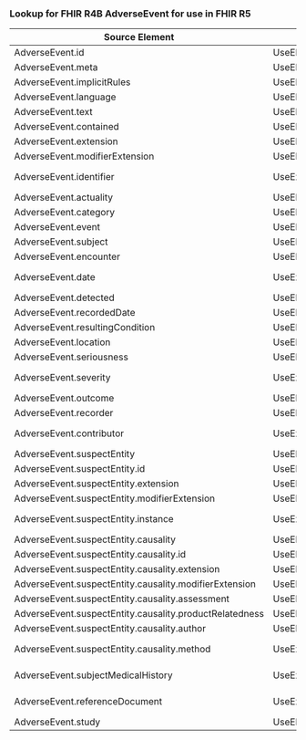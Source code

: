 ### Lookup for FHIR R4B AdverseEvent for use in FHIR R5

| Source Element | Usage | Target |
| -------------- | ----- | ------ |
| AdverseEvent.id | UseElementSameName | AdverseEvent.id |
| AdverseEvent.meta | UseElementSameName | AdverseEvent.meta |
| AdverseEvent.implicitRules | UseElementSameName | AdverseEvent.implicitRules |
| AdverseEvent.language | UseElementSameName | AdverseEvent.language |
| AdverseEvent.text | UseElementSameName | AdverseEvent.text |
| AdverseEvent.contained | UseElementSameName | AdverseEvent.contained |
| AdverseEvent.extension | UseElementSameName | AdverseEvent.extension |
| AdverseEvent.modifierExtension | UseElementSameName | AdverseEvent.modifierExtension |
| AdverseEvent.identifier | UseExtension | http://hl7.org/fhir/4.3/StructureDefinition/extension-AdverseEvent.identifier |
| AdverseEvent.actuality | UseElementSameName | AdverseEvent.actuality |
| AdverseEvent.category | UseElementSameName | AdverseEvent.category |
| AdverseEvent.event | UseElementRenamed | AdverseEvent.code |
| AdverseEvent.subject | UseElementSameName | AdverseEvent.subject |
| AdverseEvent.encounter | UseElementSameName | AdverseEvent.encounter |
| AdverseEvent.date | UseExtension | http://hl7.org/fhir/4.3/StructureDefinition/extension-AdverseEvent.date |
| AdverseEvent.detected | UseElementSameName | AdverseEvent.detected |
| AdverseEvent.recordedDate | UseElementSameName | AdverseEvent.recordedDate |
| AdverseEvent.resultingCondition | UseElementRenamed | AdverseEvent.resultingEffect |
| AdverseEvent.location | UseElementSameName | AdverseEvent.location |
| AdverseEvent.seriousness | UseElementSameName | AdverseEvent.seriousness |
| AdverseEvent.severity | UseExtension | http://hl7.org/fhir/4.3/StructureDefinition/extension-AdverseEvent.severity |
| AdverseEvent.outcome | UseElementSameName | AdverseEvent.outcome |
| AdverseEvent.recorder | UseElementSameName | AdverseEvent.recorder |
| AdverseEvent.contributor | UseExtension | http://hl7.org/fhir/4.3/StructureDefinition/extension-AdverseEvent.contributor |
| AdverseEvent.suspectEntity | UseElementSameName | AdverseEvent.suspectEntity |
| AdverseEvent.suspectEntity.id | UseElementSameName | AdverseEvent.suspectEntity.id |
| AdverseEvent.suspectEntity.extension | UseElementSameName | AdverseEvent.suspectEntity.extension |
| AdverseEvent.suspectEntity.modifierExtension | UseElementSameName | AdverseEvent.suspectEntity.modifierExtension |
| AdverseEvent.suspectEntity.instance | UseExtension | http://hl7.org/fhir/4.3/StructureDefinition/extension-AdverseEvent.suspectEntity.instance |
| AdverseEvent.suspectEntity.causality | UseElementSameName | AdverseEvent.suspectEntity.causality |
| AdverseEvent.suspectEntity.causality.id | UseElementSameName | AdverseEvent.suspectEntity.causality.id |
| AdverseEvent.suspectEntity.causality.extension | UseElementSameName | AdverseEvent.suspectEntity.causality.extension |
| AdverseEvent.suspectEntity.causality.modifierExtension | UseElementSameName | AdverseEvent.suspectEntity.causality.modifierExtension |
| AdverseEvent.suspectEntity.causality.assessment | UseElementRenamed | AdverseEvent.suspectEntity.causality.assessmentMethod |
| AdverseEvent.suspectEntity.causality.productRelatedness | UseElementRenamed | AdverseEvent.suspectEntity.causality.entityRelatedness |
| AdverseEvent.suspectEntity.causality.author | UseElementSameName | AdverseEvent.suspectEntity.causality.author |
| AdverseEvent.suspectEntity.causality.method | UseExtension | http://hl7.org/fhir/4.3/StructureDefinition/extension-AdverseEvent.suspectEntity.causality.method |
| AdverseEvent.subjectMedicalHistory | UseExtension | http://hl7.org/fhir/4.3/StructureDefinition/extension-AdverseEvent.subjectMedicalHistory |
| AdverseEvent.referenceDocument | UseExtension | http://hl7.org/fhir/4.3/StructureDefinition/extension-AdverseEvent.referenceDocument |
| AdverseEvent.study | UseElementSameName | AdverseEvent.study |
